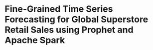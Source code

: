 # Fine-Grained Time Series Forecasting for Global Superstore Retail Sales using Prophet and Apache Spark
